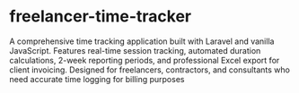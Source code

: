 # freelancer-time-tracker
A comprehensive time tracking application built with Laravel and vanilla JavaScript. Features real-time session tracking, automated duration calculations, 2-week reporting periods, and professional Excel export for client invoicing. Designed for freelancers, contractors, and consultants who need accurate time logging for billing purposes
